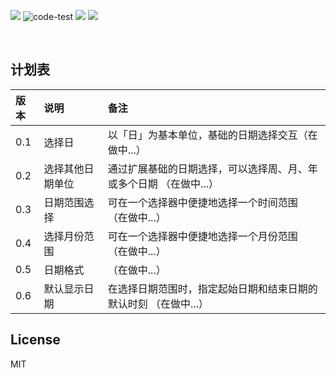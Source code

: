 <!-- <HEADER> // IGNORE IT -->

![](https://camo.githubusercontent.com/b39d1e12ba779319ff9bab0f56ba7e41f108d898/68747470733a2f2f696d672e736869656c64732e696f2f6769746875622f6c6963656e73652f6a756d6f646164612f76756558696e2e737667)
![code-test](https://github.com/Js-Monkey/better-datepicker/workflows/code-test/badge.svg)
![](https://www.travis-ci.org/Js-Monkey/better-datepicker.svg?branch=master)
![](https://img.shields.io/codecov/c/github/js-monkey/better-datepicker/master.svg)

<br />
<!-- </HEADER> // NOW BEGINS THE README -->


## 计划表

| 版本 | 说明 | 备注 |
| :-----| :---- | :---- |
| 0.1 | 选择日 | 以「日」为基本单位，基础的日期选择交互（在做中...） |
| 0.2 | 选择其他日期单位 | 通过扩展基础的日期选择，可以选择周、月、年或多个日期 （在做中...）|
| 0.3 | 日期范围选择 | 可在一个选择器中便捷地选择一个时间范围 （在做中...） |
| 0.4 | 选择月份范围 | 可在一个选择器中便捷地选择一个月份范围 （在做中...） |
| 0.5 | 日期格式 | （在做中...） |
| 0.6 | 默认显示日期 | 在选择日期范围时，指定起始日期和结束日期的默认时刻 （在做中...） |

## License

MIT
